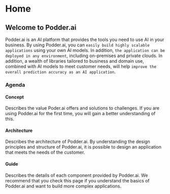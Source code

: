 # Home

## Welcome to Podder.ai
Podder.ai is an AI platform that provides the tools you need to use AI in your business. By using Podder.ai, you can `easily build highly scalable applications` using your own AI models. In addition, `the application can be deployed in any environment`, including on-premises and private clouds. In addition, a wealth of libraries tailored to business and domain use, combined with AI models to meet customer needs, will help `improve the overall prediction accuracy as an AI application`.

### Agenda
#### Concept
Describes the value Poder.ai offers and solutions to challenges. If you are using Podder.ai for the first time, you will gain a better understanding of this.

#### Architecture
Describes the architecture of Podder.ai. By understanding the design principles and structure of Podder.ai, it is possible to design an application that meets the needs of the customer.

#### Guide
Describes the details of each component provided by Podder.ai. We recommend that you check this page if you understand the basics of Podder.ai and want to build more complex applications.